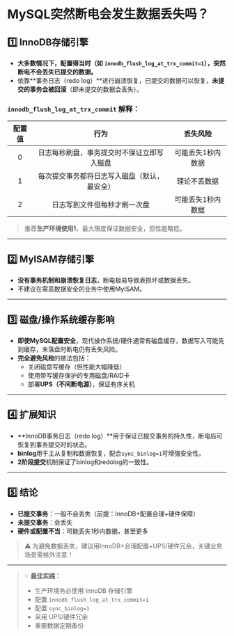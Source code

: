 # MySQL突然断电会发生数据丢失吗？

## 1️⃣ InnoDB存储引擎

- **大多数情况下，配置得当时（如 `innodb_flush_log_at_trx_commit=1`），突然断电不会丢失已提交的数据。**
- 依靠**事务日志（redo log）**进行崩溃恢复，已提交的数据可以恢复，**未提交的事务会被回滚**（即未提交的数据会丢失）。

### `innodb_flush_log_at_trx_commit` 解释：

| 配置值 |                     行为                     |     丢失风险      |
| :----: | :------------------------------------------: | :---------------: |
|   0    |  日志每秒刷盘，事务提交时不保证立即写入磁盘  | 可能丢失1秒内数据 |
|   1    | 每次提交事务都将日志写入磁盘（默认，最安全） |   理论不丢数据    |
|   2    |         日志写到文件但每秒才刷一次盘         | 可能丢失1秒内数据 |

> 推荐**生产环境使用1**，最大限度保证数据安全，但性能略低。

---

## 2️⃣ MyISAM存储引擎

- **没有事务机制和崩溃恢复日志**，断电极易导致表损坏或数据丢失。
- 不建议在需高数据安全的业务中使用MyISAM。

---

## 3️⃣ 磁盘/操作系统缓存影响

- **即使MySQL配置安全**，现代操作系统/硬件通常有磁盘缓存，数据写入可能先到缓存，未落盘时断电仍有丢失风险。
- **完全避免风险**的做法包括：
  - 关闭磁盘写缓存（但性能大幅降低）
  - 使用带写缓存保护的专用磁盘/RAID卡
  - 部署**UPS（不间断电源）**，保证有序关机

---

## 4️⃣ 扩展知识

- **InnoDB事务日志（redo log）**用于保证已提交事务的持久性，断电后可恢复到事务提交时的状态。
- **binlog**用于主从复制和数据恢复，配合`sync_binlog=1`可增强安全性。
- **2阶段提交**机制保证了binlog和redolog的一致性。

---

## 5️⃣ 结论

- **已提交事务**：一般不会丢失（前提：InnoDB+配置合理+硬件保障）
- **未提交事务**：会丢失
- **硬件或配置不当**：可能丢失1秒内数据，甚至更多

> ⚠️ 为避免数据丢失，建议用InnoDB+合理配置+UPS/硬件冗余，关键业务场景需格外注意！

---

> 💡 **最佳实践：**
> - 生产环境务必使用 InnoDB 存储引擎  
> - 配置 `innodb_flush_log_at_trx_commit=1`  
> - 配置 `sync_binlog=1`  
> - 采用 UPS/硬件冗余  
> - 重要数据定期备份